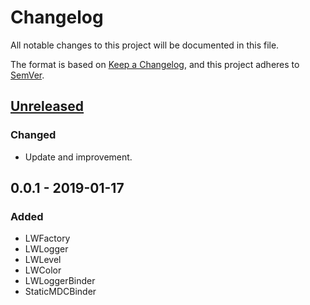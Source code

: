 # Changelog
All notable changes to this project will be documented in this file.

The format is based on [Keep a Changelog](https://keepachangelog.com/en/1.0.0/),
and this project adheres to [SemVer](http://semver.org/).

## [Unreleased]
### Changed
- Update and improvement.

## 0.0.1 - 2019-01-17
### Added
- LWFactory
- LWLogger
- LWLevel
- LWColor
- LWLoggerBinder
- StaticMDCBinder

[Unreleased]: https://github.com/kanekireal/lwlogger/compare/v1.0.0-release...HEAD